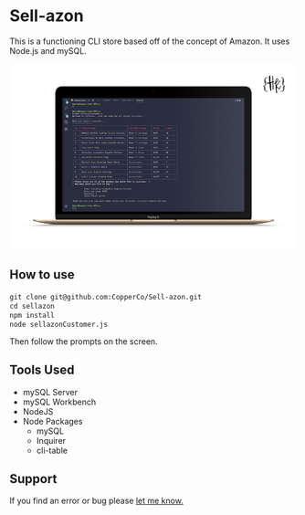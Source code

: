 # Sell-azon

This is a functioning CLI store based off of the concept of Amazon. It uses Node.js and mySQL.

![Game Preview](Sellazon-Snapshot.png)

## How to use

```
git clone git@github.com:CopperCo/Sell-azon.git
cd sellazon
npm install
node sellazonCustomer.js
```

Then follow the prompts on the screen.

## Tools Used

- mySQL Server
- mySQL Workbench
- NodeJS
- Node Packages
  - mySQL
  - Inquirer
  - cli-table

## Support

If you find an error or bug please [let me know.](https://github.com/CopperCo/Sell-azon/issues)
